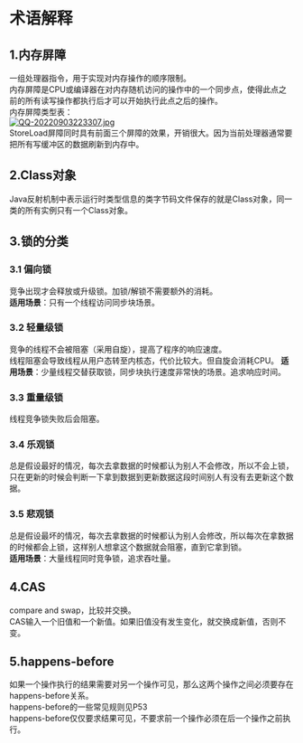 # 术语解释

## 1.内存屏障  
一组处理器指令，用于实现对内存操作的顺序限制。  
内存屏障是CPU或编译器在对内存随机访问的操作中的一个同步点，使得此点之前的所有读写操作都执行后才可以开始执行此点之后的操作。  
内存屏障类型表：  
[![QQ-20220903223307.jpg](https://i.postimg.cc/rw7rf9gR/QQ-20220903223307.jpg)](https://postimg.cc/v4LTBfJG)  
StoreLoad屏障同时具有前面三个屏障的效果，开销很大。因为当前处理器通常要把所有写缓冲区的数据刷新到内存中。   
## 2.Class对象  
Java反射机制中表示运行时类型信息的类字节码文件保存的就是Class对象，同一类的所有实例只有一个Class对象。 
## 3.锁的分类  
### 3.1 偏向锁  
竞争出现才会释放或升级锁。加锁/解锁不需要额外的消耗。  
**适用场景**：只有一个线程访问同步块场景。  
### 3.2 轻量级锁  
竞争的线程不会被阻塞（采用自旋），提高了程序的响应速度。  
线程阻塞会导致线程从用户态转至内核态，代价比较大。但自旋会消耗CPU。 
**适用场景**：少量线程交替获取锁，同步块执行速度非常快的场景。追求响应时间。  
### 3.3 重量级锁  
线程竞争锁失败后会阻塞。  
### 3.4 乐观锁  
总是假设最好的情况，每次去拿数据的时候都认为别人不会修改，所以不会上锁，只在更新的时候会判断一下拿到数据到更新数据这段时间别人有没有去更新这个数据。  
### 3.5 悲观锁  
总是假设最坏的情况，每次去拿数据的时候都认为别人会修改，所以每次在拿数据的时候都会上锁，这样别人想拿这个数据就会阻塞，直到它拿到锁。  
**适用场景**：大量线程同时竞争锁，追求吞吐量。  
## 4.CAS
compare and swap，比较并交换。   
CAS输入一个旧值和一个新值。如果旧值没有发生变化，就交换成新值，否则不变。  
## 5.happens-before  
如果一个操作执行的结果需要对另一个操作可见，那么这两个操作之间必须要存在happens-before关系。  
happens-before的一些常见规则见P53  
happens-before仅仅要求结果可见，不要求前一个操作必须在后一个操作之前执行。  
